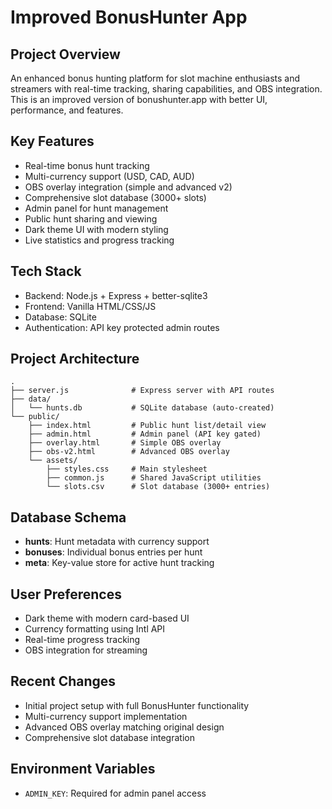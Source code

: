 # Improved BonusHunter App

## Project Overview
An enhanced bonus hunting platform for slot machine enthusiasts and streamers with real-time tracking, sharing capabilities, and OBS integration. This is an improved version of bonushunter.app with better UI, performance, and features.

## Key Features
- Real-time bonus hunt tracking
- Multi-currency support (USD, CAD, AUD)
- OBS overlay integration (simple and advanced v2)
- Comprehensive slot database (3000+ slots)
- Admin panel for hunt management
- Public hunt sharing and viewing
- Dark theme UI with modern styling
- Live statistics and progress tracking

## Tech Stack
- Backend: Node.js + Express + better-sqlite3
- Frontend: Vanilla HTML/CSS/JS
- Database: SQLite
- Authentication: API key protected admin routes

## Project Architecture
```
.
├── server.js              # Express server with API routes
├── data/
│   └── hunts.db           # SQLite database (auto-created)
└── public/
    ├── index.html         # Public hunt list/detail view
    ├── admin.html         # Admin panel (API key gated)
    ├── overlay.html       # Simple OBS overlay
    ├── obs-v2.html        # Advanced OBS overlay
    └── assets/
        ├── styles.css     # Main stylesheet
        ├── common.js      # Shared JavaScript utilities
        └── slots.csv      # Slot database (3000+ entries)
```

## Database Schema
- **hunts**: Hunt metadata with currency support
- **bonuses**: Individual bonus entries per hunt
- **meta**: Key-value store for active hunt tracking

## User Preferences
- Dark theme with modern card-based UI
- Currency formatting using Intl API
- Real-time progress tracking
- OBS integration for streaming

## Recent Changes
- Initial project setup with full BonusHunter functionality
- Multi-currency support implementation
- Advanced OBS overlay matching original design
- Comprehensive slot database integration

## Environment Variables
- `ADMIN_KEY`: Required for admin panel access